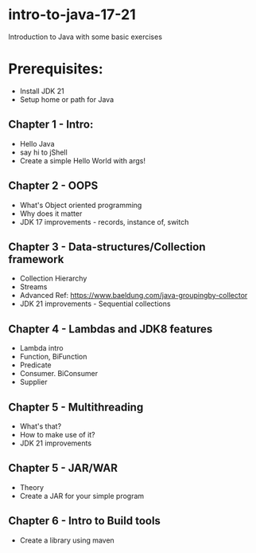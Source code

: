 # intro-to-java-17-21
Introduction to Java with some basic exercises

# Prerequisites:
- Install JDK 21
- Setup home or path for Java

## Chapter 1 - Intro:
- Hello Java
- say hi to jShell
- Create a simple Hello World with args!

## Chapter 2 - OOPS
- What's Object oriented programming
- Why does it matter
- JDK 17 improvements - records, instance of, switch

## Chapter 3 - Data-structures/Collection framework
- Collection Hierarchy
- Streams
- Advanced Ref: https://www.baeldung.com/java-groupingby-collector
- JDK 21 improvements - Sequential collections

## Chapter 4 - Lambdas and JDK8 features
- Lambda intro
- Function, BiFunction
- Predicate
- Consumer. BiConsumer
- Supplier

## Chapter 5 - Multithreading
- What's that?
- How to make use of it?
- JDK 21 improvements

## Chapter 5 - JAR/WAR
- Theory
- Create a JAR for your simple program

## Chapter 6 - Intro to Build tools
- Create a library using maven